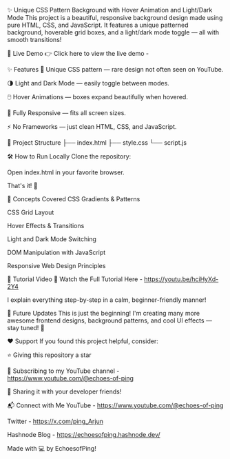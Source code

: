 ✨ Unique CSS Pattern Background with Hover Animation and Light/Dark Mode
This project is a beautiful, responsive background design made using pure HTML, CSS, and JavaScript. It features a unique patterned background, hoverable grid boxes, and a light/dark mode toggle — all with smooth transitions!


🚀 Live Demo
👉 Click here to view the live demo - 

✨ Features
🎨 Unique CSS pattern — rare design not often seen on YouTube.

🌗 Light and Dark Mode — easily toggle between modes.

🖱️ Hover Animations — boxes expand beautifully when hovered.

🧩 Fully Responsive — fits all screen sizes.

⚡ No Frameworks — just clean HTML, CSS, and JavaScript.


📂 Project Structure
├── index.html
├── style.css
└── script.js

🛠️ How to Run Locally
Clone the repository:

Open index.html in your favorite browser.

That's it! 🚀


🧠 Concepts Covered
CSS Gradients & Patterns

CSS Grid Layout

Hover Effects & Transitions

Light and Dark Mode Switching

DOM Manipulation with JavaScript

Responsive Web Design Principles


📢 Tutorial Video
🎥 Watch the Full Tutorial Here - https://youtu.be/hciHyXd-2Y4

I explain everything step-by-step in a calm, beginner-friendly manner!


📣 Future Updates
This is just the beginning!
I'm creating many more awesome frontend designs, background patterns, and cool UI effects — stay tuned! 🚀


❤️ Support
If you found this project helpful, consider:

⭐ Giving this repository a star

🔔 Subscribing to my YouTube channel  -  https://www.youtube.com/@echoes-of-ping

💬 Sharing it with your developer friends!


📬 Connect with Me
YouTube - https://www.youtube.com/@echoes-of-ping

Twitter - https://x.com/ping_Arjun

Hashnode Blog - https://echoesofping.hashnode.dev/


Made with 💻 by EchoesofPing!
